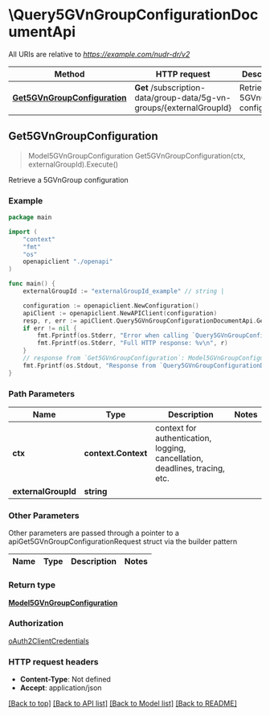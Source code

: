 # \Query5GVnGroupConfigurationDocumentApi

All URIs are relative to *https://example.com/nudr-dr/v2*

Method | HTTP request | Description
------------- | ------------- | -------------
[**Get5GVnGroupConfiguration**](Query5GVnGroupConfigurationDocumentApi.md#Get5GVnGroupConfiguration) | **Get** /subscription-data/group-data/5g-vn-groups/{externalGroupId} | Retrieve a 5GVnGroup configuration



## Get5GVnGroupConfiguration

> Model5GVnGroupConfiguration Get5GVnGroupConfiguration(ctx, externalGroupId).Execute()

Retrieve a 5GVnGroup configuration

### Example

```go
package main

import (
    "context"
    "fmt"
    "os"
    openapiclient "./openapi"
)

func main() {
    externalGroupId := "externalGroupId_example" // string | 

    configuration := openapiclient.NewConfiguration()
    apiClient := openapiclient.NewAPIClient(configuration)
    resp, r, err := apiClient.Query5GVnGroupConfigurationDocumentApi.Get5GVnGroupConfiguration(context.Background(), externalGroupId).Execute()
    if err != nil {
        fmt.Fprintf(os.Stderr, "Error when calling `Query5GVnGroupConfigurationDocumentApi.Get5GVnGroupConfiguration``: %v\n", err)
        fmt.Fprintf(os.Stderr, "Full HTTP response: %v\n", r)
    }
    // response from `Get5GVnGroupConfiguration`: Model5GVnGroupConfiguration
    fmt.Fprintf(os.Stdout, "Response from `Query5GVnGroupConfigurationDocumentApi.Get5GVnGroupConfiguration`: %v\n", resp)
}
```

### Path Parameters


Name | Type | Description  | Notes
------------- | ------------- | ------------- | -------------
**ctx** | **context.Context** | context for authentication, logging, cancellation, deadlines, tracing, etc.
**externalGroupId** | **string** |  | 

### Other Parameters

Other parameters are passed through a pointer to a apiGet5GVnGroupConfigurationRequest struct via the builder pattern


Name | Type | Description  | Notes
------------- | ------------- | ------------- | -------------


### Return type

[**Model5GVnGroupConfiguration**](Model5GVnGroupConfiguration.md)

### Authorization

[oAuth2ClientCredentials](../README.md#oAuth2ClientCredentials)

### HTTP request headers

- **Content-Type**: Not defined
- **Accept**: application/json

[[Back to top]](#) [[Back to API list]](../README.md#documentation-for-api-endpoints)
[[Back to Model list]](../README.md#documentation-for-models)
[[Back to README]](../README.md)

